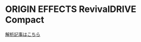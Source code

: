﻿# ORIGIN EFFECTS RevivalDRIVE Compact
[解析記事はこちら](https://kanengomibako.github.io/pages/00363_RevivalDriveCompact.html)